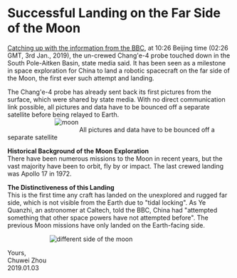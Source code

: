 # Successful Landing on the Far Side of the Moon                  
[Catching up with the information from the BBC](https://www.bbc.co.uk/news/science-environment-46724727), at 10:26 Beijing time (02:26 GMT, 3rd Jan., 2019), the un-crewed Chang'e-4 probe touched down in the South Pole-Aitken Basin, state media said. It has been seen as a milestone in space exploration for China to land a robotic spacecraft on the far side of the Moon, the first ever such attempt and landing.                            
               
The Chang'e-4 probe has already sent back its first pictures from the surface, which were shared by state media. With no direct communication link possible, all pictures and data have to be bounced off a separate satellite before being relayed to Earth.             
&nbsp; &nbsp; &nbsp;  &nbsp; &nbsp; &nbsp;  &nbsp; &nbsp; &nbsp;  &nbsp; &nbsp; &nbsp; &nbsp;  &nbsp;![moon](https://github.com/zhouchw5/interaction.github.io/blob/China-Chang%E2%80%98e-4-spacecraft/moon.png)                               
&nbsp; &nbsp; &nbsp; &nbsp; &nbsp; &nbsp;  &nbsp; &nbsp; &nbsp;  &nbsp; &nbsp; &nbsp;  &nbsp;   &nbsp; &nbsp; &nbsp;  &nbsp;  &nbsp; &nbsp; &nbsp;  &nbsp;All pictures and data have to be bounced off a separate satellite             

**Historical Background of the Moon Exploration**                  
There have been numerous missions to the Moon in recent years, but the vast majority have been to orbit, fly by or impact. The last crewed landing was Apollo 17 in 1972.              
                        
**The Distinctiveness of this Landing**                    
This is the first time any craft has landed on the unexplored and rugged far side, which is not visible from the Earth due to "tidal locking". As Ye Quanzhi, an astronomer at Caltech, told the BBC, China had "attempted something that other space powers have not attempted before". The previous Moon missions have only landed on the Earth-facing side.                   
                
&nbsp; &nbsp; &nbsp; &nbsp; &nbsp; &nbsp;  &nbsp; &nbsp; &nbsp; &nbsp; &nbsp; &nbsp;  ![different side of the moon](https://github.com/zhouchw5/interaction.github.io/blob/China-Chang%E2%80%98e-4-spacecraft/different%20side%20of%20the%20moon.png)                
 
            
         


Yours,          
Chuwei Zhou               
2019.01.03               

                          
                           



   
   
